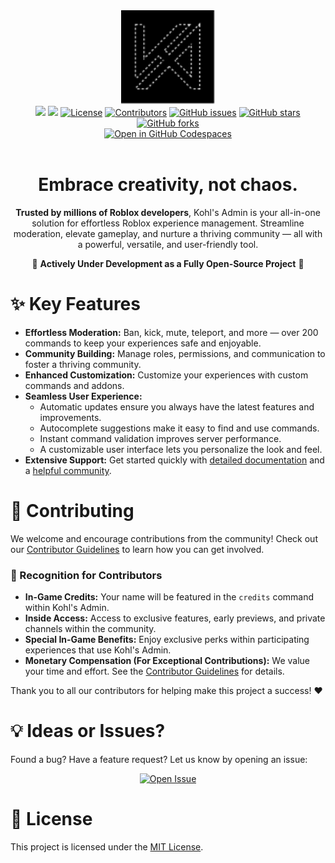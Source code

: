 <div align="center">
	<img src=".moonwave/static/logo-load-dark.svg" alt="Kohl's Admin" height="150" />
	<br/>
	<a href="https://docs.kohl.gg/"><img src="https://img.shields.io/badge/docs-docs.kohl.gg-222"></a>
	<a href="https://discord.gg/kohl"><img src="https://img.shields.io/discord/694630328064671775"></a>
	<a href="https://github.com/kohls-admin/kohls-admin/blob/master/LICENSE.txt"><img src="https://img.shields.io/github/license/kohls-admin/kohls-admin" alt="License"></a>
	<a href="https://github.com/kohls-admin/kohls-admin/graphs/contributors"><img src="https://img.shields.io/github/contributors/kohls-admin/kohls-admin" alt="Contributors"></a>
	<a href="https://github.com/kohls-admin/kohls-admin/issues"><img src="https://img.shields.io/github/issues/kohls-admin/kohls-admin" alt="GitHub issues"></a>
	<a href="https://github.com/kohls-admin/kohls-admin/stargazers"><img src="https://img.shields.io/github/stars/kohls-admin/kohls-admin" alt="GitHub stars"></a>
	<a href="https://github.com/kohls-admin/kohls-admin/network/members"><img src="https://img.shields.io/github/forks/kohls-admin/kohls-admin" alt="GitHub forks"></a>
	<br/>
	<a href='https://codespaces.new/kohls-admin/kohls-admin?quickstart=1'><img src='https://github.com/codespaces/badge.svg' alt='Open in GitHub Codespaces' style='max-width: 100%;'></a>
</div>

<br/>
<h1 align="center">Embrace creativity, not chaos.</h1>
<!--moonwave-hide-before-this-line-->
<p align="center"><b>Trusted by millions of Roblox developers</b>, Kohl's Admin is your all-in-one solution for effortless Roblox experience management. Streamline moderation, elevate gameplay, and nurture a thriving community — all with a powerful, versatile, and user-friendly tool.</p>
<p align="center">🚧 <b>Actively Under Development as a Fully Open-Source Project</b> 🚧</p>

# ✨ Key Features

- **Effortless Moderation:** Ban, kick, mute, teleport, and more — over 200 commands to keep your experiences safe and enjoyable.
- **Community Building:** Manage roles, permissions, and communication to foster a thriving community.
- **Enhanced Customization:** Customize your experiences with custom commands and addons.
- **Seamless User Experience:**
  - Automatic updates ensure you always have the latest features and improvements.
  - Autocomplete suggestions make it easy to find and use commands.
  - Instant command validation improves server performance.
  - A customizable user interface lets you personalize the look and feel.
- **Extensive Support:** Get started quickly with [detailed documentation](https://kohls-admin.github.io/kohls-admin/) and a [helpful community](https://discord.gg/kohl).

# 🙌 Contributing

We welcome and encourage contributions from the community! Check out our [Contributor Guidelines](CONTRIBUTING.md) to learn how you can get involved.

### 🙏 Recognition for Contributors

- **In-Game Credits:** Your name will be featured in the `credits` command within Kohl's Admin.
- **Inside Access:** Access to exclusive features, early previews, and private channels within the community.
- **Special In-Game Benefits:** Enjoy exclusive perks within participating experiences that use Kohl's Admin.
- **Monetary Compensation (For Exceptional Contributions):** We value your time and effort. See the [Contributor Guidelines](CONTRIBUTING.md#compensation) for details.

Thank you to all our contributors for helping make this project a success! ❤️

# 💡 Ideas or Issues?

Found a bug? Have a feature request? Let us know by opening an issue:

<div align="center">
	<a href="https://github.com/kohls-admin/kohls-admin/issues/new/choose" target="_blank">
		<img src="https://img.shields.io/badge/Open_Issue-Click_Here-blue?style=for-the-badge" alt="Open Issue" />
	</a>
</div>

# 📄 License

This project is licensed under the [MIT License](LICENSE.txt).
